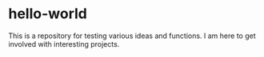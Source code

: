 # hello-world
This is a repository for testing various ideas and functions.
I am here to get involved with interesting projects. 
